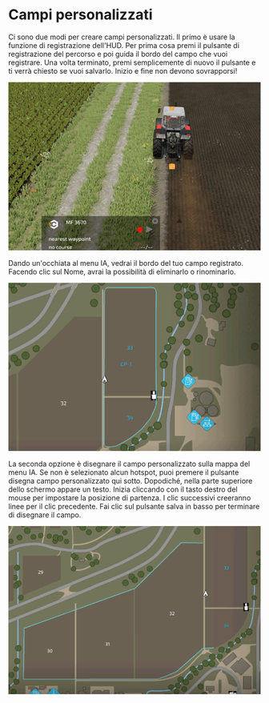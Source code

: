 # Campi personalizzati


Ci sono due modi per creare campi personalizzati.
Il primo è usare la funzione di registrazione dell'HUD.
Per prima cosa premi il pulsante di registrazione del percorso e poi guida il bordo del campo che vuoi registrare.
Una volta terminato, premi semplicemente di nuovo il pulsante e ti verrà chiesto se vuoi salvarlo.
Inizio e fine non devono sovrapporsi!


![Image](https://raw.githubusercontent.com/Jan2903/CourseplayHelp/refs/heads/main/translation_data/recordcustomhelp_0_0_765_510.png)


Dando un'occhiata al menu IA, vedrai il bordo del tuo campo registrato.
Facendo clic sul Nome, avrai la possibilità di eliminarlo o rinominarlo.


![Image](https://raw.githubusercontent.com/Jan2903/CourseplayHelp/refs/heads/main/translation_data/donecustomhelp_0_0_765_510.png)


La seconda opzione è disegnare il campo personalizzato sulla mappa del menu IA.
Se non è selezionato alcun hotspot, puoi premere il pulsante disegna campo personalizzato qui sotto.
Dopodiché, nella parte superiore dello schermo appare un testo.
Inizia cliccando con il tasto destro del mouse per impostare la posizione di partenza.
I clic successivi creeranno linee per il clic precedente.
Fai clic sul pulsante salva in basso per terminare di disegnare il campo.


![Image](https://raw.githubusercontent.com/Jan2903/CourseplayHelp/refs/heads/main/translation_data/drawcustomhelp_0_0_765_510.png)

